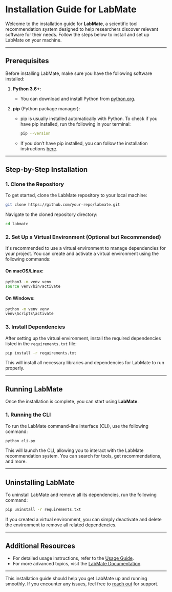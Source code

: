 
# Installation Guide for LabMate

Welcome to the installation guide for **LabMate**, a scientific tool recommendation system designed to help researchers discover relevant software for their needs. Follow the steps below to install and set up LabMate on your machine.

---
 
## Prerequisites

Before installing LabMate, make sure you have the following software installed:

1. **Python 3.6+**:
   - You can download and install Python from [python.org](https://www.python.org/downloads/).

2. **pip** (Python package manager):
   - pip is usually installed automatically with Python. To check if you have pip installed, run the following in your terminal:
     ```bash
     pip --version
     ```
   - If you don’t have pip installed, you can follow the installation instructions [here](https://pip.pypa.io/en/stable/installation/).

---

## Step-by-Step Installation

### 1. Clone the Repository

To get started, clone the LabMate repository to your local machine:

```bash
git clone https://github.com/your-repo/labmate.git
```

Navigate to the cloned repository directory:

```bash
cd labmate
```

### 2. Set Up a Virtual Environment (Optional but Recommended)

It's recommended to use a virtual environment to manage dependencies for your project. You can create and activate a virtual environment using the following commands:

#### On macOS/Linux:
```bash
python3 -m venv venv
source venv/bin/activate
```

#### On Windows:
```bash
python -m venv venv
venv\Scripts\activate
```

### 3. Install Dependencies

After setting up the virtual environment, install the required dependencies listed in the `requirements.txt` file:

```bash
pip install -r requirements.txt
```

This will install all necessary libraries and dependencies for LabMate to run properly.

---

## Running LabMate

Once the installation is complete, you can start using **LabMate**.

### 1. Running the CLI

To run the LabMate command-line interface (CLI), use the following command:

```bash
python cli.py
```

This will launch the CLI, allowing you to interact with the LabMate recommendation system. You can search for tools, get recommendations, and more.

---

## Uninstalling LabMate

To uninstall LabMate and remove all its dependencies, run the following command:

```bash
pip uninstall -r requirements.txt
```

If you created a virtual environment, you can simply deactivate and delete the environment to remove all related dependencies.

---

## Additional Resources

- For detailed usage instructions, refer to the [Usage Guide](usage_guide.md).
- For more advanced topics, visit the [LabMate Documentation](docs/README.md).

---

This installation guide should help you get LabMate up and running smoothly. If you encounter any issues, feel free to [reach out](mailto:support@labmate.io) for support.
